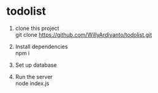 # todolist
1. clone this project
<br>git clone https://github.com/WillyArdiyanto/todolist.git

2. Install dependencies
<br>npm i

3. Set up database

4. Run the server
<br>node index.js
